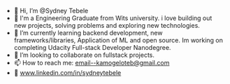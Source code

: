 - 👋 Hi, I’m @Sydney Tebele
- 👀 I'm a Engineering Graduate from Wits university. i love building out new projects, solving problems and exploring new technologies. 
- 🌱 I’m currently learning backend development, new frameworks/libraries, Application of ML and open source. Im working on completing Udacity Full-stack Developer Nanodegree.
- 💞️ I’m looking to collaborate on fullstack projects.
- 📫 How to reach me: email--kamogeloteb@gmail.com
- 🔗 www.linkedin.com/in/sydneytebele

<!---
STEBELE/STEBELE is a ✨ special ✨ repository because its `README.md` (this file) appears on your GitHub profile.
You can click the Preview link to take a look at your changes.
--->
